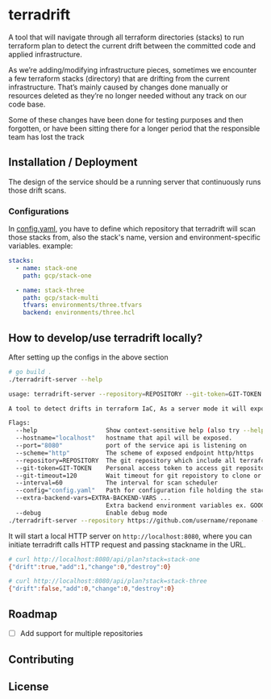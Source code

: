 # terradrift
A tool that will navigate through all terraform directories (stacks) to run terraform plan to detect the current drift between the committed code and applied infrastructure.

As we’re adding/modifying infrastructure pieces, sometimes we encounter a few terraform stacks (directory) that are drifting from the current infrastructure. That’s mainly caused by changes done manually or resources deleted as they’re no longer needed without any track on our code base. 

Some of these changes have been done for testing purposes and then forgotten, or have been sitting there for a longer period that the responsible team has lost the track

## Installation / Deployment
The design of the service should be a running server that continuously runs those drift scans.
### Configurations
In [config.yaml](config.yaml), you have to define which repository that terradrift will scan those stacks from, also the stack's name, version and environment-specific variables.
example:
```yaml
stacks:
  - name: stack-one
    path: gcp/stack-one

  - name: stack-three
    path: gcp/stack-multi
    tfvars: environments/three.tfvars
    backend: environments/three.hcl
```

## How to develop/use terradrift locally?
After setting up the configs in the above section
```bash
# go build .
./terradrift-server --help

usage: terradrift-server --repository=REPOSITORY --git-token=GIT-TOKEN [<flags>]

A tool to detect drifts in terraform IaC, As a server mode it will expose a rest api to query the drifts and also as prometheus metrics on /metrics endpoint

Flags:
  --help                   Show context-sensitive help (also try --help-long and --help-man).
  --hostname="localhost"   hostname that apil will be exposed.
  --port="8080"            port of the service api is listening on
  --scheme="http"          The scheme of exposed endpoint http/https
  --repository=REPOSITORY  The git repository which include all terraform stacks
  --git-token=GIT-TOKEN    Personal access token to access git repositories
  --git-timeout=120        Wait timeout for git repoistory to clone or pull updates
  --interval=60            The interval for scan scheduler
  --config="config.yaml"   Path for configuration file holding the stack information
  --extra-backend-vars=EXTRA-BACKEND-VARS ...  
                           Extra backend environment variables ex. GOOGLE_CREDENTIALS OR AWS_ACCESS_KEY
  --debug                  Enable debug mode
./terradrift-server --repository https://github.com/username/reponame --git-token $GITHUB_AUTH_TOKEN --config ./config.yaml --extra-backend-vars GOOGLE_CREDENTIALS=$SERVICE_ACCOUNT_PATH
```
It will start a local HTTP server on `http://localhost:8080`, where you can initiate terradrift calls HTTP request and passing stackname in the URL. 
```bash
# curl http://localhost:8080/api/plan?stack=stack-one
{"drift":true,"add":1,"change":0,"destroy":0}

# curl http://localhost:8080/api/plan?stack=stack-three
{"drift":false,"add":0,"change":0,"destroy":0}
```

## Roadmap
- [ ] Add support for multiple repositories


## Contributing

## License
